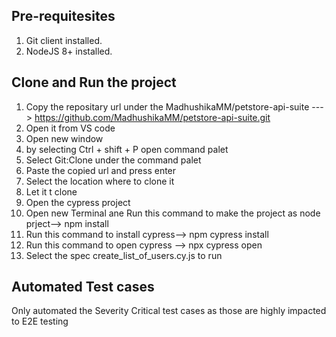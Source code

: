 Pre-requitesites
-----------------
1. Git client installed.
2. NodeJS 8+ installed.


Clone and Run the project
--------------------------
1. Copy the repositary url under the MadhushikaMM/petstore-api-suite ---> https://github.com/MadhushikaMM/petstore-api-suite.git
2. Open it from VS code
3. Open new window
6. by selecting Ctrl + shift + P open command palet
7. Select Git:Clone under the command palet
8. Paste the copied url and press enter
9. Select the location where to clone it
10. Let it t clone
11. Open the cypress project
12. Open new Terminal ane Run this command to make the project as node prject--> npm  install
13. Run this command to install cypress--> npm cypress install
14. Run this command to open cypress --> npx cypress open
15. Select the spec create_list_of_users.cy.js to run
 
Automated Test cases
--------------------

Only automated the Severity Critical test cases as those are highly impacted to E2E testing

